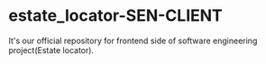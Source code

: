 # estate_locator-SEN-CLIENT
It's our official repository for frontend side of software engineering project(Estate locator).

